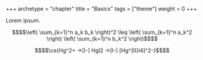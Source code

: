 +++
archetype = "chapter"
title = "Basics"
tags = ["theme"]
weight = 0
+++

Lorem Ipsum.

```math
$$\left( \sum_{k=1}^n a_k b_k \right)^2 \leq \left( \sum_{k=1}^n a_k^2 \right) \left( \sum_{k=1}^n b_k^2 \right)$$
```

```math
$$\ce{Hg^2+ ->[I-] HgI2 ->[I-] [Hg^{II}I4]^2-}$$
```